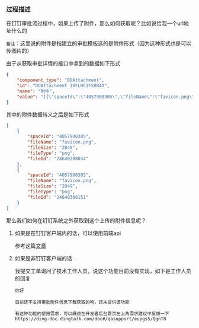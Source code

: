 <!--
 * @Date: 2020-10-23 17:25:12
 * @LastEditors: Lq
 * @LastEditTime: 2020-10-23 18:01:54
 * @FilePath: /learnningNotes/接入钉钉/审批流回调中的附件.md
-->
### 过程描述

在钉钉审批流过程中，如果上传了附件，那么如何获取呢？比如说给我一个url地址什么的

`备注`：这里说的附件是指建立的审批模板选的是附件形式（因为这种形式也是可以传图片的）

由于从获取审批详情的接口中拿到的数据如下形式

```json
{
    "component_type": "DDAttachment",
    "id": "DDAttachment_1XFLHC1FSDB40",
    "name": "附件",
    "value": "[{\"spaceId\":\"4057900305\",\"fileName\":\"favicon.png\",\"fileSize\":\"2849\",\"fileType\":\"png\",\"fileId\":\"24640308034\"},{\"spaceId\":\"4057900305\",\"fileName\":\"favicon.png\",\"fileSize\":\"2849\",\"fileType\":\"png\",\"fileId\":\"24640308151\"},{\"spaceId\":\"4057900305\",\"fileName\":\"p__404.cad2b2a5.async.js\",\"fileSize\":\"544\",\"fileType\":\"js\",\"fileId\":\"24640308197\"},{\"spaceId\":\"4057900305\",\"fileName\":\"20200402.pdf\",\"fileSize\":\"136382\",\"fileType\":\"pdf\",\"fileId\":\"24640308259\"},{\"spaceId\":\"4057900305\",\"fileName\":\"eacca4375972f941e134333c6ce0abd3.jpeg\",\"fileSize\":\"19814\",\"fileType\":\"jpeg\",\"fileId\":\"24640329013\"}]"
}
```

其中的附件数据转义之后是如下形式

```json
[
    {
        "spaceId": "4057900305",
        "fileName": "favicon.png",
        "fileSize": "2849",
        "fileType": "png",
        "fileId": "24640308034"
    },
    {
        "spaceId": "4057900305",
        "fileName": "favicon.png",
        "fileSize": "2849",
        "fileType": "png",
        "fileId": "24640308151"
    }
]
```

那么我们如何在钉钉系统之外获取到这个上传的附件信息呢？

1. 如果是在钉钉客户端内的话，可以使用前端api

    参考这篇[文章](https://ding-doc.dingtalk.com/doc#/serverapi2/sg687u)

2. 如果是非钉钉客户端的话

    我提交工单询问了技术工作人员，说这个功能目前没有实现，如下是工作人员的回复

    ```
    你好

    目前还不支持审批附件信息下载获取的哈，还未提供该功能

    有这种功能的使用需求，可以麻烦在开发者后台首页左上角需求建议中反馈一下https://ding-doc.dingtalk.com/doc#/qasupport/eupgs5/QgnT8 
    ```